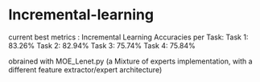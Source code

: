 # Incremental-learning

current best metrics :
Incremental Learning Accuracies per Task:
Task 1: 83.26%
Task 2: 82.94%
Task 3: 75.74%
Task 4: 75.84%

obrained with MOE_Lenet.py (a Mixture of experts implementation, with a different feature extractor/expert architecture)



